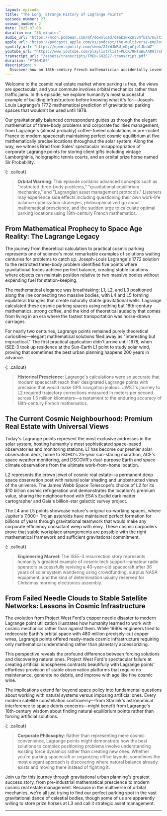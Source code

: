 ```yaml
---
layout: episode
title: "The Long, Strange History of Lagrange Points"
episode_number: 27
season_number: 2
date: 2025-07-08
duration-en: "36 minutes"
audio_url: "https://mcdn.podbean.com/mf/download/deak3wkcn5vmfbzh/multiverse-employee-handbook-s02e27-long-strange-history-of-lagrange-points.mp3"
apple_url: "https://podcasts.apple.com/us/podcast/the-multiverse-employee-handbook/id1764134739"
spotify_url: "https://open.spotify.com/show/2JxWJWRUjmDjoCje1JbcWZ"
youtube_url: "https://www.youtube.com/playlist?list=PLCK79HTuWuA409l7x6iRN_icn0xZFzamp"
transcript_url: "/assets/transcripts/TMEH-S02E27-transcript.pdf"
duration: "PT36M18S"
description: >
  Discover how an 18th-century French mathematician accidentally invented cosmic parking spaces 200 years before rockets existed, launching humanity's most prescient urban planning success story. Explore the gravitational sweet spots where spacecraft achieve perfect work-life balance, from JWST's L2 refrigeration unit to the amateur radio resurrection of a 40-year-old space wanderer.
---
```


Welcome to the cosmic real estate market where parking is free, the views are spectacular, and your commute involves orbital mechanics rather than traffic jams. In this episode, we explore humanity's most successful example of building infrastructure before knowing what it's for—Joseph-Louis Lagrange's 1772 mathematical prediction of gravitational parking spaces that wouldn't be used until 1978.

Our gravitationally balanced correspondent guides us through the elegant mathematics of three-body problems and corporate facilities management, from Lagrange's (almost probably) coffee-fueled calculations in pre-rocket France to modern spacecraft maintaining perfect cosmic equilibrium at five mathematically precise locations throughout the solar system. Along the way, we witness Brad from Sales' spectacular misappropriation of corporate Lagrange points for storing client gifts including vintage Lamborghinis, holographic tennis courts, and an orbital prize horse named Sir Probability.

{: .callout}
> **Orbital Warning**: This episode contains advanced concepts such as "restricted three-body problems," "gravitational equilibrium mechanics," and "Lagrangian asset management protocols." Listeners may experience side effects including questioning their own work-life balance optimization strategies, philosophical vertigo about mathematical prescience, and the sudden urge to calculate optimal parking locations using 18th-century French mathematics.

## From Mathematical Prophecy to Space Age Reality: The Lagrange Legacy

The journey from theoretical calculation to practical cosmic parking represents one of science's most remarkable examples of solutions waiting centuries for problems to catch up. Joseph-Louis Lagrange's 1772 solution to the restricted three-body problem identified five points where gravitational forces achieve perfect balance, creating stable locations where objects can maintain position relative to two massive bodies without expending fuel for station-keeping.

The mathematical elegance was breathtaking: L1, L2, and L3 positioned along the line connecting two massive bodies, with L4 and L5 forming equilateral triangles that create naturally stable gravitational wells. Lagrange calculated these cosmic parking spaces using nothing but 18th-century mathematics, strong coffee, and the kind of theoretical audacity that comes from living in an era where the fastest transportation was horse-drawn carriages.

For nearly two centuries, Lagrange points remained purely theoretical curiosities—elegant mathematical solutions filed away as "interesting but impractical." The first practical application didn't arrive until 1978, when ISEE-3 took up residence at the Sun-Earth L1 point to study solar wind, proving that sometimes the best urban planning happens 200 years in advance.

{: .callout}
> **Historical Prescience**: Lagrange's calculations were so accurate that modern spacecraft reach their designated Lagrange points with precision that would make GPS navigation jealous. JWST's journey to L2 required trajectory corrections measured in meters per second across 1.5 million kilometers—a testament to the enduring accuracy of 18th-century French mathematics.

## The Current Cosmic Neighbourhood: Premium Real Estate with Universal Views

Today's Lagrange points represent the most exclusive addresses in the solar system, hosting humanity's most sophisticated space-based observatories and monitoring stations. L1 has become our premier solar observation deck, home to SOHO's 25-year sun-staring marathon, ACE's space weather monitoring, and DSCOVR's dual-purpose Earth and space climate observations from the ultimate work-from-home location.

L2 represents the crown jewel of cosmic real estate—a permanent deep space observation post with natural solar shading and unobstructed views of the universe. The James Webb Space Telescope's choice of L2 for its $10 billion cosmic refrigeration unit demonstrates the location's premium value, sharing the neighbourhood with ESA's Euclid dark matter cartographer and Gaia's billion-star galactic survey project.

The L4 and L5 points showcase nature's original co-working spaces, where Jupiter's 7,000+ Trojan asteroids have maintained perfect formation for billions of years through gravitational teamwork that would make any corporate efficiency consultant weep with envy. These cosmic carpoolers prove that stable workplace arrangements are possible with the right mathematical framework and sufficient gravitational commitment.

{: .callout}
> **Engineering Marvel**: The ISEE-3 resurrection story represents humanity's greatest example of cosmic tech support—amateur radio operators successfully reviving a 40-year-old spacecraft after 36 years of solar system wandering using crowdfunding, surplus NASA equipment, and the kind of determination usually reserved for Christmas morning electronics assembly.

## From Failed Needle Clouds to Stable Satellite Networks: Lessons in Cosmic Infrastructure

The evolution from Project West Ford's copper needle disaster to modern Lagrange point utilization illustrates how humanity learned to work with cosmic mechanics rather than against them. While 1960s engineers tried to redecorate Earth's orbital space with 480 million precisely-cut copper wires, Lagrange points offered ready-made cosmic infrastructure requiring only mathematical understanding rather than planetary accessorizing.

This perspective reveals the profound difference between forcing solutions and discovering natural ones. Project West Ford's spectacular failure at creating artificial ionospheres contrasts beautifully with Lagrange points' effortless provision of stable observation platforms that require no maintenance, generate no debris, and improve with age like fine cosmic wine.

The implications extend far beyond space policy into fundamental questions about working with natural systems versus imposing artificial ones. Every modern satellite constellation controversy—from Starlink's astronomical interference to space debris concerns—might benefit from Lagrange's 18th-century wisdom about finding natural equilibrium points rather than forcing artificial solutions.

{: .callout}
> **Corporate Philosophy**: Rather than representing mere cosmic convenience, Lagrange points might demonstrate how the best solutions to complex positioning problems involve understanding existing force dynamics rather than creating new ones. Whether you're parking spacecraft or organizing office layouts, sometimes the most elegant approach is discovering where natural balance already exists and moving there instead of fighting it.

Join us for this journey through gravitational urban planning's greatest success story, from pre-industrial mathematical prescience to modern cosmic real estate management. Because in the multiverse of orbital mechanics, we're all just trying to find our perfect parking spot in the vast gravitational dance of celestial bodies, though some of us are apparently willing to store prize horses at L3 and call it strategic asset management.

---
